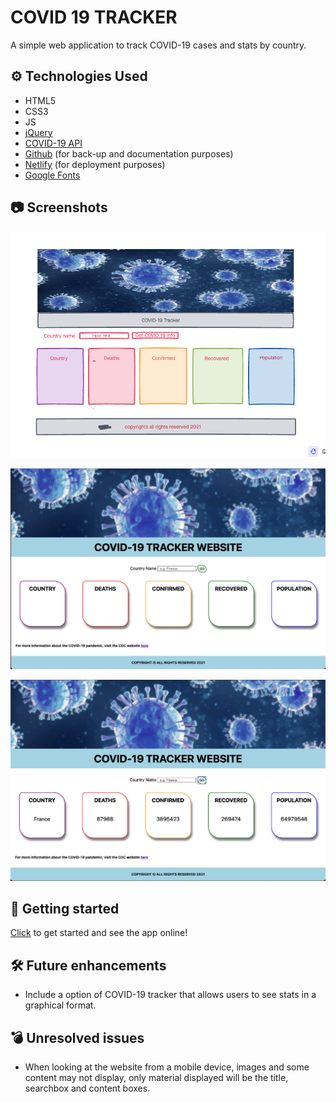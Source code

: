 

# COVID 19 TRACKER

A simple web application to track COVID-19 cases and stats by country.

## ⚙️ Technologies Used

- HTML5
- CSS3
- JS
- [jQuery](https://jquery.com/)
- [COVID-19 API](https://github.com/M-Media-Group/Covid-19-API)
- [Github](https://github.com/) (for back-up and documentation purposes)
- [Netlify](https://app.netlify.com/drop) (for deployment purposes)
- [Google Fonts](https://fonts.google.com/)


## 📷  Screenshots

![wireframe1](./imgs/wireframe1.png)

![websitepic1](./imgs/websitepic.png)

![websitepic2](./imgs/websitepic2.png)

## 🔌 Getting started

[Click](https://covid-19-tracker-webapp-jd.netlify.app/) to get started and see the app online!

## 🛠 Future enhancements

- Include a option of COVID-19 tracker that allows users to see stats in a graphical format.

## 💣 Unresolved issues

- When looking at the website from a mobile device, images and some content may not display, only material displayed will be the title, searchbox and content boxes.